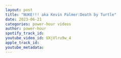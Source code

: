 ```yaml
---
layout: post
title: "NUKE!!! aka Kevin Palmer:Death by Turtle"
date: 2023-06-21
categories: power-hour videos
author: power-hour
spotify_track_id: 
youtube_video_id: UXjVlru9w_4
apple_track_id: 
youtube_metadata: 
---
```


